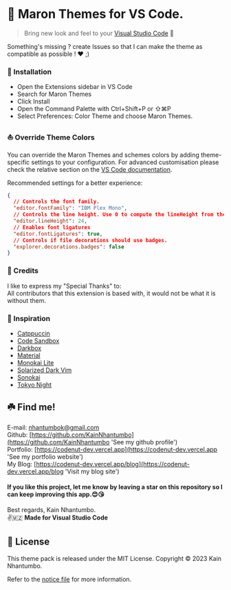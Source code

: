 # 💫 Maron Themes for VS Code.

> Bring new look and feel to your [Visual Studio Code](https://code.visualstudio.com) 🤩

Something's missing ? create Issues so that I can make the theme as compatible as possible ! ❤️ ;)

### 🚀 Installation

- Open the Extensions sidebar in VS Code
- Search for Maron Themes
- Click Install
- Open the Command Palette with Ctrl+Shift+P or ⇧⌘P
- Select Preferences: Color Theme and choose Maron Themes.

### ⛵ Override Theme Colors

You can override the Maron Themes and schemes colors by adding theme-specific settings to your configuration. For advanced customisation please check the relative section on the [VS Code documentation](https://code.visualstudio.com/docs/getstarted/themes#_customizing-a-color-theme).

Recommended settings for a better experience:

```json
{
  // Controls the font family.
  "editor.fontFamily": "IBM Plex Mono",
  // Controls the line height. Use 0 to compute the lineHeight from the fontSize.
  "editor.lineHeight": 24,
  // Enables font ligatures
  "editor.fontLigatures": true,
  // Controls if file decorations should use badges.
  "explorer.decorations.badges": false
}
```

### 🥳 Credits

I like to express my "Special Thanks" to:\
All contributors that this extension is based with, it would not be what it is without them.

### 🦄 Inspiration

- [Catppuccin]()
- [Code Sandbox]()
- [Darkbox]()
- [Material](https://github.com/equinusocio/material-theme)
- [Monokai Lite]()
- [Solarized Dark Vim]()
- [Sonokai]()
- [Tokyo Night]()

## ☘️ Find me!

E-mail: [nhantumbok@gmail.com](nhantumbok@gmail.com 'Send an e-mail')\
Github: [https://github.com/KainNhantumbo](https://github.com/KainNhantumbo 'See my github profile')  
Portfolio: [https://codenut-dev.vercel.app](https://codenut-dev.vercel.app 'See my portfolio website')\
My Blog: [https://codenut-dev.vercel.app/blog](https://codenut-dev.vercel.app/blog 'Visit my blog site')

#### If you like this project, let me know by leaving a star on this repository so I can keep improving this app.😊😘

Best regards, Kain Nhantumbo.\
✌️🇲🇿 **Made for Visual Studio Code**

## 📜 License

This theme pack is released under the MIT License.
Copyright &copy; 2023 Kain Nhantumbo.

Refer to the [notice file](./NOTICE.md) for more information.
